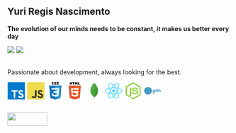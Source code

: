 ## Yuri Regis Nascimento


<Strong>The evolution of our minds needs to be constant, it makes us better every day </strong>

<div>
  <img height="180cm" src="https://github-readme-stats.vercel.app/api?username=yurifardel&theme=omni&show_icons=true"/>
  <img height="180cm" src="https://github-readme-stats.vercel.app/api/top-langs/?username=yurifardel&layout=compact&langs_count=16&theme=omni"/>
</div>


</br> Passionate about development, always looking for the best. 

<div>

  <img  align="center" target="_blank" height="40" width="40" src="https://github.com/devicons/devicon/blob/master/icons/typescript/typescript-original.svg" />
  <img  align="center" height="40" width="40" src="https://github.com/devicons/devicon/blob/master/icons/javascript/javascript-original.svg" />
    <img  align="center" height="40" width="40" src="https://github.com/devicons/devicon/blob/master/icons/css3/css3-original-wordmark.svg" />
  <img  align="center" height="40" width="40" src="https://github.com/devicons/devicon/blob/master/icons/html5/html5-original-wordmark.svg" />
  <img  align="center" height="40" width="40" src="https://github.com/devicons/devicon/blob/master/icons/mongodb/mongodb-original.svg" />
  <img  align="center" height="40" width="40" src="https://github.com/devicons/devicon/blob/master/icons/react/react-original.svg" />
  <img  align="center" height="40" width="40" src="https://github.com/devicons/devicon/blob/master/icons/nodejs/nodejs-original.svg" />
  

  <img  align="center" height="40" width="40" src="https://github.com/devicons/devicon/blob/master/icons/yarn/yarn-original-wordmark.svg" />

 </div>
 
##

<div>
  <a href="https://www.linkedin.com/in/yurifardel/">
        <img  align="center" height="30" width="90" src="https://img.shields.io/badge/LinkedIn-0077B5?style=for-the-badge&logo=linkedin&logoColor=white" />
  </a>
</div>


